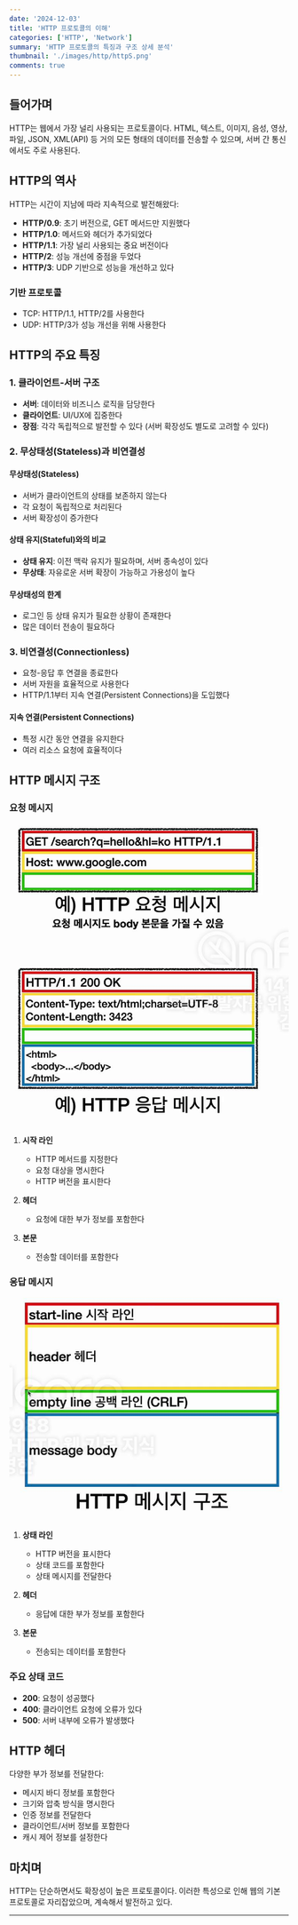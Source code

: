 ```yaml
---
date: '2024-12-03'
title: 'HTTP 프로토콜의 이해'
categories: ['HTTP', 'Network']
summary: 'HTTP 프로토콜의 특징과 구조 상세 분석'
thumbnail: './images/http/httpS.png'
comments: true
---
```


## 들어가며

HTTP는 웹에서 가장 널리 사용되는 프로토콜이다. HTML, 텍스트, 이미지, 음성, 영상, 파일, JSON, XML(API) 등 거의 모든 형태의 데이터를 전송할 수 있으며, 서버 간 통신에서도 주로 사용된다.

## HTTP의 역사

HTTP는 시간이 지남에 따라 지속적으로 발전해왔다:

- **HTTP/0.9**: 초기 버전으로, GET 메서드만 지원했다
- **HTTP/1.0**: 메서드와 헤더가 추가되었다
- **HTTP/1.1**: 가장 널리 사용되는 중요 버전이다
- **HTTP/2**: 성능 개선에 중점을 두었다
- **HTTP/3**: UDP 기반으로 성능을 개선하고 있다

### 기반 프로토콜
- TCP: HTTP/1.1, HTTP/2를 사용한다
- UDP: HTTP/3가 성능 개선을 위해 사용한다

## HTTP의 주요 특징

### 1. 클라이언트-서버 구조

- **서버**: 데이터와 비즈니스 로직을 담당한다
- **클라이언트**: UI/UX에 집중한다
- **장점**: 각각 독립적으로 발전할 수 있다 (서버 확장성도 별도로 고려할 수 있다)

### 2. 무상태성(Stateless)과 비연결성

#### 무상태성(Stateless)
- 서버가 클라이언트의 상태를 보존하지 않는다
- 각 요청이 독립적으로 처리된다
- 서버 확장성이 증가한다

#### 상태 유지(Stateful)와의 비교
- **상태 유지**: 이전 맥락 유지가 필요하며, 서버 종속성이 있다
- **무상태**: 자유로운 서버 확장이 가능하고 가용성이 높다

#### 무상태성의 한계
- 로그인 등 상태 유지가 필요한 상황이 존재한다
- 많은 데이터 전송이 필요하다

### 3. 비연결성(Connectionless)

- 요청-응답 후 연결을 종료한다
- 서버 자원을 효율적으로 사용한다
- HTTP/1.1부터 지속 연결(Persistent Connections)을 도입했다

#### 지속 연결(Persistent Connections)
- 특정 시간 동안 연결을 유지한다
- 여러 리소스 요청에 효율적이다

## HTTP 메시지 구조

### 요청 메시지
![HTTP 요청 구조](./images/http/httpStr.png)

1. **시작 라인**
   - HTTP 메서드를 지정한다
   - 요청 대상을 명시한다
   - HTTP 버전을 표시한다

2. **헤더**
   - 요청에 대한 부가 정보를 포함한다

3. **본문**
   - 전송할 데이터를 포함한다

### 응답 메시지
![HTTP 응답 구조](./images/http/httpStr2.png)

1. **상태 라인**
   - HTTP 버전을 표시한다
   - 상태 코드를 포함한다
   - 상태 메시지를 전달한다

2. **헤더**
   - 응답에 대한 부가 정보를 포함한다

3. **본문**
   - 전송되는 데이터를 포함한다

### 주요 상태 코드

- **200**: 요청이 성공했다
- **400**: 클라이언트 요청에 오류가 있다
- **500**: 서버 내부에 오류가 발생했다

## HTTP 헤더

다양한 부가 정보를 전달한다:
- 메시지 바디 정보를 포함한다
- 크기와 압축 방식을 명시한다
- 인증 정보를 전달한다
- 클라이언트/서버 정보를 포함한다
- 캐시 제어 정보를 설정한다

## 마치며

HTTP는 단순하면서도 확장성이 높은 프로토콜이다. 이러한 특성으로 인해 웹의 기본 프로토콜로 자리잡았으며, 계속해서 발전하고 있다.

---